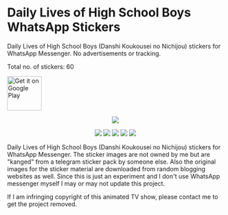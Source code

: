 # Daily Lives of High School Boys WhatsApp Stickers
Daily Lives of High School Boys (Danshi Koukousei no Nichijou) stickers for WhatsApp Messenger. No advertisements or tracking.

Total no. of stickers: 60

[<img src="https://play.google.com/intl/en_us/badges/images/generic/en-play-badge.png" alt="Get it on Google Play" height=
"80">](https://play.google.com/store/apps/details?id=com.karan.StickersDLOHSB)
<p align="center">
  <img src="https://lh3.googleusercontent.com/5Ox9JTXEaby23utqR9OzjuihimIWhzBogjh4oQbBYaisrM8awrh4gXwjg6nzH5eC5tk=s180">
</p>

<p align="center">
  <img src="https://lh3.googleusercontent.com/T6d5WRoHGy9B2qEuRRJzPC5iVmdi0ewG5G3Nwboqy3cvHxhtDmWbpx7hjIi5Poru6A=w1920-h916">
  <img src="https://lh3.googleusercontent.com/LdgdY7VyP_oq1M1mgTafPJ0FL_7-OJKuExVL-tEY6f_SxUcJ2hyGVLYVvDoqnvk4J50=w1920-h916">
  <img src="https://lh3.googleusercontent.com/TLzYcOnq7MM2b2q8h-rcyT-u7mBVXcZQXgtEyzWP3yg8dTgzMMdabHFXQKKU5iNRpQ=w1920-h916">
  <img src="https://lh3.googleusercontent.com/J8RPVwzVI8Zjk4Yv6lrH_R7hFbaYUV8IJ_Qkj95An9O6PUpy1lWn2G85F_Y9WK6rY88=w1920-h916">
  <img src="https://lh3.googleusercontent.com/QGRxyQo0gTigcRDMBblH4o3tMceEEQ-Xxt3L1-4TfBl35du3rkYvPR7xUs_XXHreu8oX=w1920-h916">
</p>

Daily Lives of High School Boys (Danshi Koukousei no Nichijou) stickers for WhatsApp Messenger. The sticker images are not owned by me but are "kanged" from a telegram sticker pack by someone else. Also the original images for the sticker material are downloaded from random blogging websites as well. Since this is just an experiment and I don't use WhatsApp messenger myself I may or may not update this project. 

If I am infringing copyright of this animated TV show, please contact me to get the project removed.
